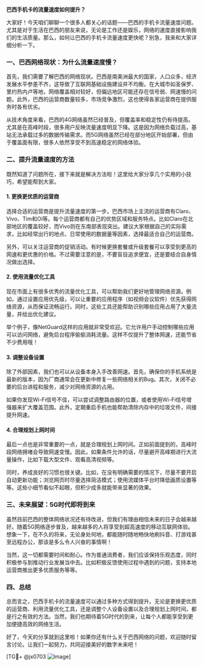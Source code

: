 **巴西手机卡的流量速度如何提升？**

大家好！今天咱们聊聊一个很多人都关心的话题——巴西的手机卡流量速度问题。尤其是对于生活在巴西的朋友来说，无论是工作还是娱乐，网络的速度直接影响我们的生活质量。那么，如何让巴西的手机卡流量速度更快呢？别急，我来和大家详细分析一下。

### 一、巴西网络现状：为什么流量速度慢？

首先，我们需要了解巴西的网络现状。巴西是南美洲最大的国家，人口众多，经济发展水平参差不齐，这导致了互联网基础设施建设并不均衡。在大城市如圣保罗、里约热内卢等地，网络覆盖相对较好，但偏远地区可能还存在信号弱、网速慢的问题。此外，巴西的运营商数量较多，市场竞争激烈，这也使得各家运营商在提供服务时各有优劣。

从技术角度来看，巴西的4G网络虽然已经普及，但覆盖率和稳定性仍有待提高。尤其是在高峰时段，很多用户反映流量速度明显下降。这是因为网络负载过高，基站无法承载过多的数据传输需求。而5G网络虽然已经在部分地区开始部署，但由于覆盖面有限，很多人依然享受不到高速稳定的网络体验。

### 二、提升流量速度的方法

既然知道了问题所在，接下来就是解决方法啦！这里给大家分享几个实用的小技巧，希望能帮到大家。

#### 1. 更换更优质的运营商

选择合适的运营商是提升流量速度的第一步。巴西市场上主流的运营商有Claro、Vivo、Tim和Oi等。每个运营商都有自己的优势区域和服务特点。比如Claro在北部地区的覆盖较好，而Vivo则在东南部表现突出。建议大家根据自己的实际需求，比如经常出行的地点、日常使用的数据量等因素，选择最适合自己的运营商。

另外，可以关注运营商的促销活动。有时候更换套餐或升级套餐可以享受到更高的网速和更优惠的价格。不过需要注意的是，不要盲目追求便宜，还是要结合自身情况做出选择。

#### 2. 使用流量优化工具

现在市面上有很多优秀的流量优化工具，可以帮助我们更好地管理网络资源。例如，通过设置应用优先级，可以让重要的应用程序（如视频会议软件）优先获得网络资源，从而保证流畅运行。同时，这些工具还能帮助识别哪些应用占用了大量流量，并给出优化建议。

举个例子，像NetGuard这样的应用就非常受欢迎。它允许用户手动控制哪些应用可以访问网络，避免后台程序偷偷消耗流量。这样不仅提升了整体网速，还能节省不少费用哦！

#### 3. 调整设备设置

除了外部因素，我们也可以从设备本身入手改善网速。首先，确保你的手机系统是最新的版本，因为厂商通常会在更新中修复一些网络相关的Bug。其次，关闭不必要的后台进程和服务，减少对网络资源的占用。

如果你发现Wi-Fi信号不佳，可以尝试调整路由器的位置，或者使用Wi-Fi信号增强器来扩大覆盖范围。此外，定期重启手机也能帮助清除内存中的垃圾文件，间接提升网速。

#### 4. 合理规划上网时间

最后一点也是非常重要的一点，就是合理规划上网时间。正如前面提到的，高峰时段网络拥堵会导致网速变慢。因此，如果条件允许的话，尽量避开高峰期进行大流量操作，比如下载大型文件、观看高清视频等。

同时，养成良好的习惯也很关键。比如，在没有明确需要的情况下，尽量不要开启自动更新功能；浏览网页时尽量选择简洁模式；使用流媒体平台时降低画质设置等等。这些小细节看似不起眼，但积少成多就能带来显著的效果。

### 三、未来展望：5G时代即将到来

虽然目前巴西的整体网络状况还有待改进，但我们有理由相信未来的日子会越来越好。随着5G网络逐步普及，越来越多的人将享受到超高速度的移动互联网体验。想象一下，在不久的将来，无论身处何地，都能随时随地畅快地刷抖音、打游戏甚至远程办公，那该是多么令人兴奋的事情啊！

当然，这一切都需要时间和耐心。作为普通消费者，我们应该保持乐观态度，同时积极参与到推动行业发展当中去。比如积极反馈使用过程中遇到的问题，支持本地运营商推出更多优质服务等等。

### 四、总结

总而言之，巴西手机卡的流量速度可以通过多种方式得到提升。无论是更换更优质的运营商、利用流量优化工具，还是调整个人设备设置以及合理规划上网时间，都是行之有效的方法。当然，我们也期待着5G时代的到来，让每个人都能享受到更加便捷高效的网络生活。

好了，今天的分享就到这里啦！如果你还有什么关于巴西网络的问题，欢迎随时留言讨论。让我们一起努力，共同迎接美好的数字未来吧！

[TG💪+ @jx0703 ![Image](https://github.com/user-attachments/assets/dbca1d08-cadb-493c-b0ec-ad6f7a83f270)]